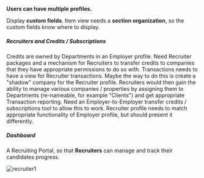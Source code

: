 **Users can have multiple profiles.**

Display **custom fields**. Item view needs a **section organization**, so the custom fields know where to display.

##### Recruiters and Credits / Subscriptions

Credits are owned by Departments in an Employer profile. Need Recruiter packages and a mechanism for Recruiters to transfer credits to companies that they have appropriate permissions to do so with. Transactions needs to have a view for Recruiter transactions. Maybe the way to do this is create a "shadow" company for the Recruiter profile. Recruiters would then gain the ability to manage various companies / properties by assigning them to Departments (re-nameable, for example "Clients") and get appropriate Transaction reporting. Need an Employer-to-Employer transfer credits / subscriptions tool to allow this to work. Recruiter profile needs to match appropriate functionality of Employer profile, but should present it differently.

##### Dashboard

A Recruiting Portal, so that **Recruiters** can manage and track their candidates progress. 

![recruiter1](../../../../../public/images/recruiter1.png)





